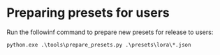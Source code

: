 # Preparing presets for users

Run the followinf command to prepare new presets for release to users:

`python.exe .\tools\prepare_presets.py .\presets\lora\*.json`
